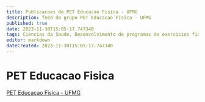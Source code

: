 ```yaml
---
title: Publicacoes de PET Educacao Fisica - UFMG 
description: feed do grupo PET Educacao Fisica - UFMG
published: true
date: 2023-11-30T15:05:17.747340
tags: Ciencias da Saude, Desenvolvimento de programas de exercicios fisicos para saude
editor: markdown
dateCreated: 2023-11-30T15:05:17.747340
---
```


# PET Educacao Fisica
[PET Educacao Fisica - UFMG](/grupo/243PETEducacaoFisicaUFMG)